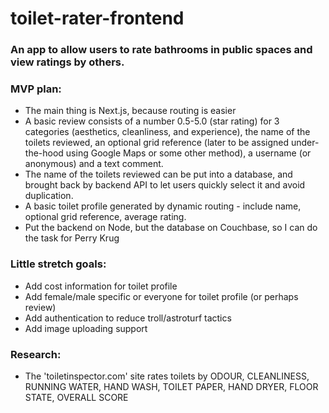 # toilet-rater-frontend
### An app to allow users to rate bathrooms in public spaces and view ratings by others.

### MVP plan:
- The main thing is Next.js, because routing is easier
- A basic review consists of a number 0.5-5.0 (star rating) for 3 categories (aesthetics, cleanliness, and experience), the name of the toilets reviewed, an optional grid reference (later to be assigned under-the-hood using Google Maps or some other method), a username (or anonymous) and a text comment.
- The name of the toilets reviewed can be put into a database, and brought back by backend API to let users quickly select it and avoid duplication.
- A basic toilet profile generated by dynamic routing - include name, optional grid reference, average rating.
- Put the backend on Node, but the database on Couchbase, so I can do the task for Perry Krug

### Little stretch goals:
- Add cost information for toilet profile
- Add female/male specific or everyone for toilet profile (or perhaps review)
- Add authentication to reduce troll/astroturf tactics
- Add image uploading support

### Research:
- The 'toiletinspector.com' site rates toilets by ODOUR, CLEANLINESS, RUNNING WATER, HAND WASH, TOILET PAPER, HAND DRYER, FLOOR STATE, OVERALL SCORE
